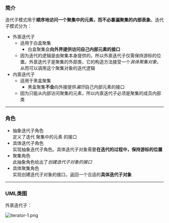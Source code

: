 ### 简介  

迭代子模式用于**顺序地访问一个聚集中的元素，而不必暴漏聚集的内部表象**。迭代子模式分为：  

* 外禀迭代子  
    * 适用于白盒聚集  
      * 白盒聚集会**向外界提供访问自己内部元素的接口**  
    * 因为迭代的逻辑是由聚集本身提供的，所以外禀迭代子仅需保持游标的位置。外禀迭代子是聚集的外部类，它的构造方法接受一个*具体聚集对象*，从而可以调用这个聚集对象的迭代逻辑  
* 内禀迭代子  
  * 适用于黑盒聚集
      * 黑盒聚集**不会**向外接提供*遍历*自己内部元素的接口  
  * 因为只能从内部访问聚集的元素，所以内禀迭代子必须是聚集的成员内部类  

---

### 角色  

* 抽象迭代子角色  
定义了迭代 聚集中的元素 的接口  
* 具体迭代子角色  
实现抽象迭代子角色。具体迭代子对象需要**在迭代的过程中，保持游标的位置**  
* 聚集角色  
此抽象角色给出了*创建迭代子对象的接口*  
* 具体聚集角色  
实现创建迭代子对象的接口，返回一个合适的**具体迭代子对象**  

---

### UML类图  

外禀迭代子：  

![iterator-1.png](http://timd.cn/content/images/pictures/iterator-1.png)  
